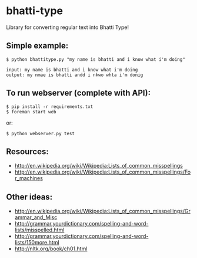 bhatti-type
===========

Library for converting regular text into Bhatti Type!

Simple example:
---------------

    $ python bhattitype.py "my name is bhatti and i know what i'm doing"
    
    input: my name is bhatti and i know what i'm doing
    output: my nmae is bhatti andd i nkwo whta i'm donig

To run webserver (complete with API):
-------------------------------------

    $ pip install -r requirements.txt
    $ foreman start web

or:

    $ python webserver.py test

Resources:
----------
-   http://en.wikipedia.org/wiki/Wikipedia:Lists_of_common_misspellings
-   http://en.wikipedia.org/wiki/Wikipedia:Lists_of_common_misspellings/For_machines

Other ideas:
------------
-   http://en.wikipedia.org/wiki/Wikipedia:Lists_of_common_misspellings/Grammar_and_Misc
-   http://grammar.yourdictionary.com/spelling-and-word-lists/misspelled.html
-   http://grammar.yourdictionary.com/spelling-and-word-lists/150more.html
-   http://nltk.org/book/ch01.html
